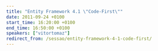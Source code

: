 ```yaml
---
title: "Entity Framework 4.1 \"Code-First\""
date: 2011-09-24 +0100
start_time: 16:20:00 +0100
end_time: 16:50:00 +0100
speakers: ["vitortomaz"]
redirect_from: /sessao/entity-framework-4-1-code-first/
---
```

